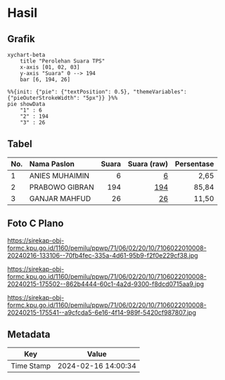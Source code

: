 # Hasil

## Grafik

```mermaid
xychart-beta
    title "Perolehan Suara TPS"
    x-axis [01, 02, 03]
    y-axis "Suara" 0 --> 194
    bar [6, 194, 26]
```

```mermaid
%%{init: {"pie": {"textPosition": 0.5}, "themeVariables": {"pieOuterStrokeWidth": "5px"}} }%%
pie showData
    "1" : 6
    "2" : 194
    "3" : 26
```

## Tabel

| No. | Nama Paslon    | Suara | Suara (raw) | Persentase |
|:--- |:-------------- | -----:| -----------:| ----------:|
| 1   | ANIES MUHAIMIN | 6     | [6][p-1]    | 2,65       |
| 2   | PRABOWO GIBRAN | 194   | [194][p-2]  | 85,84      |
| 3   | GANJAR MAHFUD  | 26    | [26][p-3]   | 11,50      |


[p-1]: https://github.com/gigit-pemilu/pemilu-2024-71-sulawesi-utara/blob/main/pilpres/hitung-suara/sub/71-sulawesi-utara/sub/06-minahasa-utara/sub/02-kauditan/sub/2010-tumaluntung/sub/008-tps/sub/paslon-1.txt
[p-2]: https://github.com/gigit-pemilu/pemilu-2024-71-sulawesi-utara/blob/main/pilpres/hitung-suara/sub/71-sulawesi-utara/sub/06-minahasa-utara/sub/02-kauditan/sub/2010-tumaluntung/sub/008-tps/sub/paslon-2.txt
[p-3]: https://github.com/gigit-pemilu/pemilu-2024-71-sulawesi-utara/blob/main/pilpres/hitung-suara/sub/71-sulawesi-utara/sub/06-minahasa-utara/sub/02-kauditan/sub/2010-tumaluntung/sub/008-tps/sub/paslon-3.txt

## Foto C Plano

https://sirekap-obj-formc.kpu.go.id/1160/pemilu/ppwp/71/06/02/20/10/7106022010008-20240216-133106--70fb4fec-335a-4d61-95b9-f2f0e229cf38.jpg

https://sirekap-obj-formc.kpu.go.id/1160/pemilu/ppwp/71/06/02/20/10/7106022010008-20240215-175502--862b4444-60c1-4a2d-9300-f8dcd0715aa9.jpg

https://sirekap-obj-formc.kpu.go.id/1160/pemilu/ppwp/71/06/02/20/10/7106022010008-20240215-175541--a9cfcda5-6e16-4f14-989f-5420cf987807.jpg


## Metadata

| Key        | Value               |
| ---------- | ------------------- |
| Time Stamp | 2024-02-16 14:00:34 |



